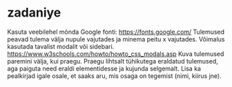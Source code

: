 # zadaniye

Kasuta veebilehel mõnda Google fonti: https://fonts.google.com/
Tulemused peavad tulema välja nupule vajutades ja minema peitu x vajutades. Võimalus kasutada tavalist modalit või sidebari. https://www.w3schools.com/howto/howto_css_modals.asp
Kuva tulemused paremini välja, kui praegu. Praegu lihtsalt tühikutega eraldatud tulemused, aga paiguta need eraldi elementidesse ja kujunda selgemalt. Lisa ka pealkirjad igale osale, et saaks aru, mis osaga on tegemist (nimi, kiirus jne).